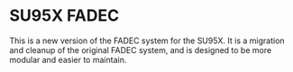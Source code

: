 # SU95X FADEC

This is a new version of the FADEC system for the SU95X. 
It is a migration and cleanup of the original FADEC system,
and is designed to be more modular and easier to maintain.

